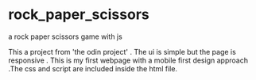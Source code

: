 # rock_paper_scissors
a rock paper scissors game with js

This a project from 'the odin project' . The ui is simple but the page is responsive . This is my first webpage with a mobile first design approach .The css and script are included inside the html file.
